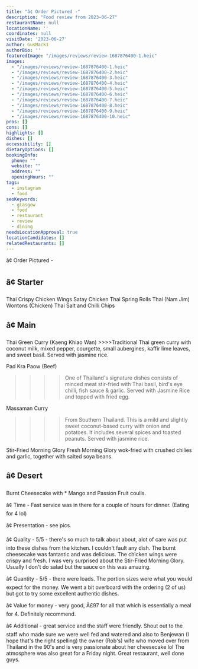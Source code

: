 ```yaml
---
title: "â¢ Order Pictured -"
description: "Food review from 2023-06-27"
restaurantName: null
locationName: ''
coordinates: null
visitDate: '2023-06-27'
author: GusMack1
authorBio: ''
featuredImage: "/images/reviews/review-1687876400-1.heic"
images:
  - "/images/reviews/review-1687876400-1.heic"
  - "/images/reviews/review-1687876400-2.heic"
  - "/images/reviews/review-1687876400-3.heic"
  - "/images/reviews/review-1687876400-4.heic"
  - "/images/reviews/review-1687876400-5.heic"
  - "/images/reviews/review-1687876400-6.heic"
  - "/images/reviews/review-1687876400-7.heic"
  - "/images/reviews/review-1687876400-8.heic"
  - "/images/reviews/review-1687876400-9.heic"
  - "/images/reviews/review-1687876400-10.heic"
pros: []
cons: []
highlights: []
dishes: []
accessibility: []
dietaryOptions: []
bookingInfo:
  phone: ""
  website: ""
  address: ""
  openingHours: ""
tags:
  - instagram
  - food
seoKeywords:
  - glasgow
  - food
  - restaurant
  - review
  - dining
needsLocationApproval: true
locationCandidates: []
relatedRestaurants: []
---
```


â¢ Order Pictured - 

â¢ Starter
---------
Thai Crispy Chicken Wings
Satay Chicken
Thai Spring Rolls
Thai (Nam Jim) Wontons (Chicken)
Thai Salt and Chilli Chips

â¢ Main
--------
Thai Green Curry (Kaeng Khiao Wan) >>>>Traditional Thai green curry with coconut milk, mixed pepper, courgette, small aubergines, kaffir lime leaves, and sweet basil. Served with jasmine rice.

Pad Kra Paow (Beef)
>>>>One of Thailand's signature dishes consists of minced meat stir-fried with Thai basil, bird's eye chilli, fish sauce & garlic. Served with Jasmine Rice and topped with fried egg.

Massaman Curry
>>>>From Southern Thailand. This is a mild and slightly sweet coconut-based curry with onion and potatoes. It includes several spices and toasted peanuts. Served with jasmine rice.

Stir-Fried Morning Glory
Fresh Morning Glory wok-fried with crushed chilies and garlic, together with salted soya beans.

â¢ Desert 
---------
Burnt Cheesecake with * Mango and Passion Fruit coulis.

â¢ Time - Fast service was in there for a couple of hours for dinner. (Eating for 4 lol)

â¢ Presentation - see pics.

â¢ Quality - 5/5 - there's so much to talk about about, alot of care was put into these dishes from the kitchen. I couldn't fault any dish. The burnt cheesecake was fantastic and was delicious. The chicken wings were crispy and fresh. I was very surprised about the Stir-Fried Morning Glory. Usually I don't do salad but the sauce on this was amazing. 

â¢ Quantity - 5/5 - there were loads. The portion sizes were what you would expect for the money. We went a bit overboard with the ordering (2 of us) but got to try some excellent authentic dishes.

â¢ Value for money - very good, Â£97 for all that which is essentially a meal for 4. Definitely recommend.

â¢ Additional - great service and the staff were friendly. Shout out to the staff who made sure we were well fed and watered and also to Benjewan (I hope that's the right spelling) the owner (Rob's) wife who moved over from Thailand in the 90's and is very passionate about her cheesecake lol The atmosphere was also great for a Friday night. Great restaurant, well done guys.